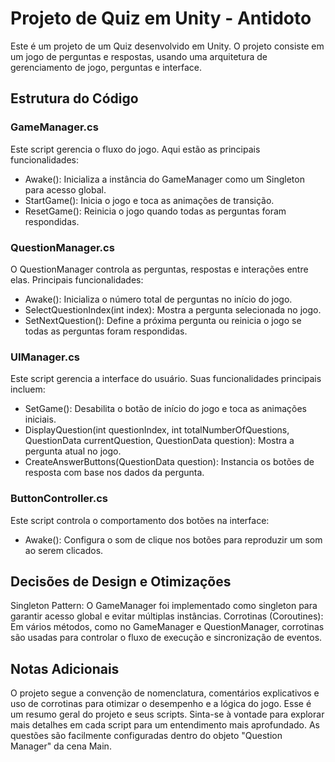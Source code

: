
# Projeto de Quiz em Unity - Antidoto
Este é um projeto de um Quiz desenvolvido em Unity. O projeto consiste em um jogo de perguntas e respostas, usando uma arquitetura de gerenciamento de jogo, perguntas e interface.

## Estrutura do Código
### GameManager.cs
Este script gerencia o fluxo do jogo. Aqui estão as principais funcionalidades:

- Awake(): Inicializa a instância do GameManager como um Singleton para acesso global.
- StartGame(): Inicia o jogo e toca as animações de transição.
- ResetGame(): Reinicia o jogo quando todas as perguntas foram respondidas.

### QuestionManager.cs
O QuestionManager controla as perguntas, respostas e interações entre elas. Principais funcionalidades:

- Awake(): Inicializa o número total de perguntas no início do jogo.
- SelectQuestionIndex(int index): Mostra a pergunta selecionada no jogo.
- SetNextQuestion(): Define a próxima pergunta ou reinicia o jogo se todas as perguntas foram respondidas.

### UIManager.cs
Este script gerencia a interface do usuário. Suas funcionalidades principais incluem:

- SetGame(): Desabilita o botão de início do jogo e toca as animações iniciais.
- DisplayQuestion(int questionIndex, int totalNumberOfQuestions, QuestionData currentQuestion, QuestionData question): Mostra a pergunta atual no jogo.
- CreateAnswerButtons(QuestionData question): Instancia os botões de resposta com base nos dados da pergunta.

### ButtonController.cs
Este script controla o comportamento dos botões na interface:

- Awake(): Configura o som de clique nos botões para reproduzir um som ao serem clicados.

## Decisões de Design e Otimizações
Singleton Pattern: O GameManager foi implementado como singleton para garantir acesso global e evitar múltiplas instâncias.
Corrotinas (Coroutines): Em vários métodos, como no GameManager e QuestionManager, corrotinas são usadas para controlar o fluxo de execução e sincronização de eventos.

## Notas Adicionais
O projeto segue a convenção de nomenclatura, comentários explicativos e uso de corrotinas para otimizar o desempenho e a lógica do jogo.
Esse é um resumo geral do projeto e seus scripts. Sinta-se à vontade para explorar mais detalhes em cada script para um entendimento mais aprofundado.
As questões são facilmente configuradas dentro do objeto "Question Manager" da cena Main.
